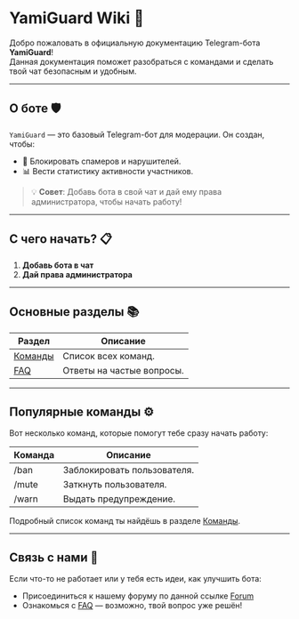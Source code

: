 # YamiGuard Wiki 🚀

Добро пожаловать в официальную документацию Telegram-бота **YamiGuard**!  
Данная документация поможет разобраться с командами и сделать твой чат безопасным и удобным.

---

## О боте 🛡️

`YamiGuard` — это базовый Telegram-бот для модерации. Он создан, чтобы:  
- 🚫 Блокировать спамеров и нарушителей.  
- 📊 Вести статистику активности участников.  

> 💡 **Совет**: Добавь бота в свой чат и дай ему права администратора, чтобы начать работу!

---

## С чего начать? 📋

1. **Добавь бота в чат**
2. **Дай права администратора**

---

## Основные разделы 📚
| Раздел | Описание |
|---------|--------|
| [Команды](#commands) | Список всех команд.       |
| [FAQ](#faq)          | Ответы на частые вопросы. |

---

## Популярные команды ⚙️
Вот несколько команд, которые помогут тебе сразу начать работу:

| Команда | Описание |
|---------|--------|
| /ban  |	Заблокировать пользователя. |
| /mute	| Заткнуть пользователя.      |
| /warn	| Выдать предупреждение.      |
Подробный список команд ты найдёшь в разделе [Команды](#commands).

---

## Связь с нами 📩
Если что-то не работает или у тебя есть идеи, как улучшить бота:

- Присоединиться к нашему форуму по данной ссылке [Forum](https://t.me/YamiGuardForum)
- Ознакомься с [FAQ](#faq) — возможно, твой вопрос уже решён!
